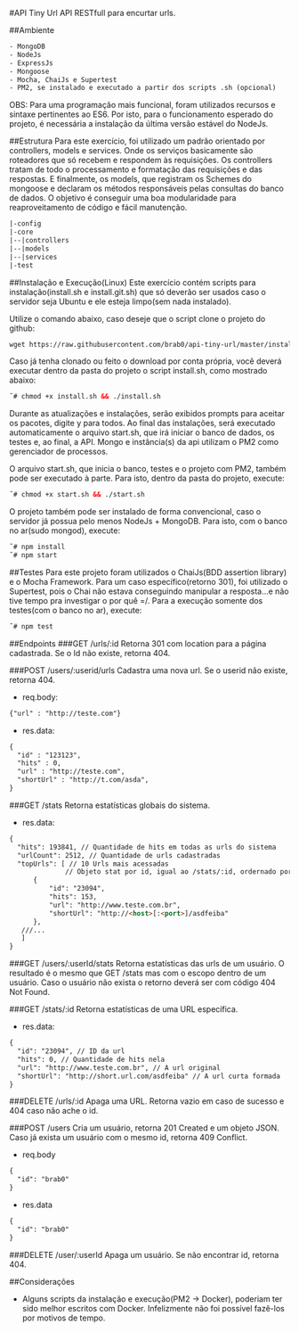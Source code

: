 #API Tiny Url
API RESTfull para encurtar urls.

##Ambiente
```html
- MongoDB
- NodeJs
- ExpressJs
- Mongoose
- Mocha, ChaiJs e Supertest
- PM2, se instalado e executado a partir dos scripts .sh (opcional)
```
OBS: Para uma programação mais funcional, foram utilizados recursos e sintaxe pertinentes ao ES6. Por isto, para o funcionamento esperado do projeto, é necessária a instalação da última versão estável do NodeJs.

##Estrutura
Para este exercício, foi utilizado um padrão orientado por controllers, models e services. Onde os serviços basicamente são roteadores que só recebem e respondem às requisições. Os controllers tratam de todo o processamento e formatação das requisições e das respostas. E finalmente, os models, que registram os Schemes do mongoose e declaram os métodos responsáveis pelas consultas do banco de dados. O objetivo é conseguir uma boa modularidade para reaproveitamento de código e fácil manutenção.
```html
|-config
|-core
|--|controllers
|--|models
|--|services
|-test
```

##Instalação e Execução(Linux)
Este exercício contém scripts para instalação(install.sh e install.git.sh) que só deverão ser usados caso o servidor seja Ubuntu e ele esteja limpo(sem nada instalado).

Utilize o comando abaixo, caso deseje que o script clone o projeto do github:
```html
wget https://raw.githubusercontent.com/brab0/api-tiny-url/master/install.git.sh && chmod +x install.git.sh && ./install.git.sh
```
Caso já tenha clonado ou feito o download por conta própria, você deverá executar dentro da pasta do projeto o script install.sh, como mostrado abaixo:
```html
˜# chmod +x install.sh && ./install.sh
```

Durante as atualizações e instalações, serão exibidos prompts para aceitar os pacotes, digite y para todos.
Ao final das instalações, será executado automaticamente o arquivo start.sh, que irá iniciar o banco de dados, os testes e, ao final, a API. Mongo e instância(s) da api utilizam o PM2 como gerenciador de processos.

O arquivo start.sh, que inicia o banco, testes e o projeto com PM2, também pode ser executado à parte. Para isto, dentro da pasta do projeto, execute:
```html
˜# chmod +x start.sh && ./start.sh
```

O projeto também pode ser instalado de forma convencional, caso o servidor já possua pelo menos NodeJs + MongoDB. Para isto, com o banco no ar(sudo mongod), execute:
```html
˜# npm install
˜# npm start
```

##Testes
Para este projeto foram utilizados o ChaiJs(BDD assertion library) e o Mocha Framework. Para um caso específico(retorno 301), foi utilizado o Supertest, pois o Chai não estava conseguindo manipular a resposta...e não tive tempo pra investigar o por quê =/. Para a execução somente dos testes(com o banco no ar), execute:
```html
˜# npm test
```

##Endpoints
###GET /urls/:id
Retorna 301 com location para a página cadastrada. Se o Id não existe, retorna 404.

###POST /users/:userid/urls
Cadastra uma nova url. Se o userid não existe, retorna 404.
- req.body:
```html
{"url" : "http://teste.com"}
```
- res.data:
```html
{
  "id" : "123123",
  "hits" : 0,
  "url" : "http://teste.com",
  "shortUrl" : "http://t.com/asda",
}
```

###GET /stats
Retorna estatísticas globais do sistema.

- res.data:
```html
{
  "hits": 193841, // Quantidade de hits em todas as urls do sistema
  "urlCount": 2512, // Quantidade de urls cadastradas
  "topUrls": [ // 10 Urls mais acessadas
              // Objeto stat por id, igual ao /stats/:id, ordernado por hits decrescente
      {
          "id": "23094",
          "hits": 153,
          "url": "http://www.teste.com.br",
          "shortUrl": "http://<host>[:<port>]/asdfeiba"
      },
   ///...
   ]
}
```
###GET /users/:userId/stats
Retorna estatísticas das urls de um usuário. O resultado é o mesmo que GET /stats mas com o escopo dentro de um usuário. Caso o usuário não exista o retorno deverá ser com código 404 Not Found.

###GET /stats/:id
Retorna estatísticas de uma URL específica.
- res.data:
```html
{
  "id": "23094", // ID da url
  "hits": 0, // Quantidade de hits nela
  "url": "http://www.teste.com.br", // A url original
  "shortUrl": "http://short.url.com/asdfeiba" // A url curta formada
}
```

###DELETE /urls/:id
Apaga uma URL. Retorna vazio em caso de sucesso e 404 caso não ache o id.

###POST /users
Cria um usuário, retorna 201 Created e um objeto JSON. Caso já exista um usuário com o mesmo id, retorna 409 Conflict.

- req.body
```html
{
  "id": "brab0"
}
```

- res.data
```html
{
  "id": "brab0"
}
```

###DELETE /user/:userId
Apaga um usuário. Se não encontrar id, retorna 404.

##Considerações
- Alguns scripts da instalação e execução(PM2 -> Docker), poderiam ter sido melhor escritos com Docker. Infelizmente não foi possível fazê-los por motivos de tempo.
